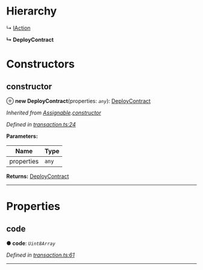 

# Hierarchy

↳  [IAction](_transaction_.iaction.md)

**↳ DeployContract**

# Constructors

<a id="constructor"></a>

##  constructor

⊕ **new DeployContract**(properties: *`any`*): [DeployContract](_transaction_.deploycontract.md)

*Inherited from [Assignable](_transaction_.assignable.md).[constructor](_transaction_.assignable.md#constructor)*

*Defined in [transaction.ts:24](https://github.com/nearprotocol/nearlib/blob/b1a6029/src.ts/transaction.ts#L24)*

**Parameters:**

| Name | Type |
| ------ | ------ |
| properties | `any` |

**Returns:** [DeployContract](_transaction_.deploycontract.md)

___

# Properties

<a id="code"></a>

##  code

**● code**: *`Uint8Array`*

*Defined in [transaction.ts:61](https://github.com/nearprotocol/nearlib/blob/b1a6029/src.ts/transaction.ts#L61)*

___

